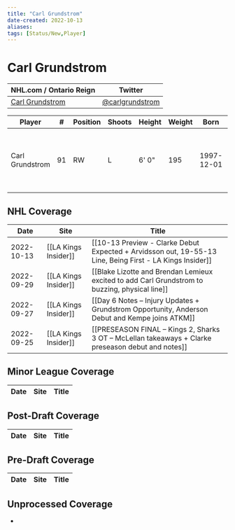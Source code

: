 ```yaml
---
title: "Carl Grundstrom"
date-created: 2022-10-13
aliases: 
tags: [Status/New,Player]
---
```


# Carl Grundstrom

NHL.com / Ontario Reign | Twitter
-|-
[Carl Grundstrom](https://www.nhl.com/player/carl-grundstrom-8479336) | [@carlgrundstrom](https://twitter.com/carlgrundstrom)

Player | \# | Position | Shoots | Height | Weight | Born | Birthplace | Draft 
-|-|-|-|-|-|-|-|-
Carl Grundstrom | 91 | RW | L | 6' 0" | 195 | 1997-12-01 | Umea, SWE | 2016 TOR, 2nd rd, 27th pk (57th overall)




## NHL  Coverage
Date | Site |  Title
---|---|---
2022-10-13 | [[LA Kings Insider]] | [[10-13 Preview - Clarke Debut Expected + Arvidsson out, 19-55-13 Line, Being First - LA Kings Insider]]
2022-09-29 | [[LA Kings Insider]] | [[Blake Lizotte and Brendan Lemieux excited to add Carl Grundstrom to buzzing, physical line]]
2022-09-27 | [[LA Kings Insider]] |  [[Day 6 Notes – Injury Updates + Grundstrom Opportunity, Anderson Debut and Kempe joins ATKM]]
2022-09-25 | [[LA Kings Insider]] |  [[PRESEASON FINAL – Kings 2, Sharks 3 OT – McLellan takeaways + Clarke preseason debut and notes]] 



## Minor League Coverage
Date | Site |  Title
---|---|---



## Post-Draft Coverage
Date | Site |  Title
---|---|---



## Pre-Draft Coverage
Date | Site |  Title
---|---|---


## Unprocessed Coverage
- 
